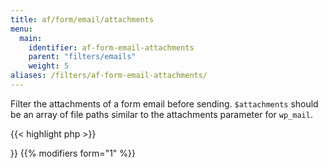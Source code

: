 ```yaml
---
title: af/form/email/attachments
menu:
  main:
    identifier: af-form-email-attachments
    parent: "filters/emails"
    weight: 5
aliases: /filters/af-form-email-attachments/
---
```


Filter the attachments of a form email before sending. `$attachments` should be an array of file paths similar to the attachments parameter for `wp_mail`.

{{< highlight php >}}
<?php

function filter_email_attachments( $attachments, $email, $form, $fields ) {
  // Add an uploaded file from a file field as an attachemnt
  // The file field should have return format "FileArray"
  $file = af_get_field( 'file' );
  $attachments[] = get_attached_file( $file['id'] );

  return $attachments;
}
add_filter( 'af/form/email/attachments/key=FORM_KEY', 'filter_email_attachments', 10, 4 );

{{< / highlight >}}

{{% modifiers form="1" %}}